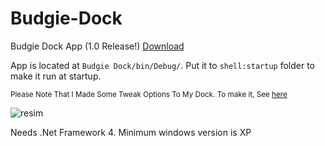# Budgie-Dock
Budgie Dock App (1.0 Release!)
<a href="https://github.com/HAKANKOKCU/Budgie-Dock/raw/main/Budgie%20Dock/bin/">Download</a>

App is located at `Budgie Dock/bin/Debug/`. Put it to `shell:startup` folder to make it run at startup.

<sub>Please Note That I Made Some Tweak Options To My Dock. To make it, See <a href="https://github.com/HAKANKOKCU/Budgie-Dock/blob/main/Themes.md#pill-dark">here</a></sub>

![resim](https://user-images.githubusercontent.com/103432992/175825992-dc68a296-8c90-4aec-ab47-9a89d6347d65.png)

Needs .Net Framework 4. Minimum windows version is XP
